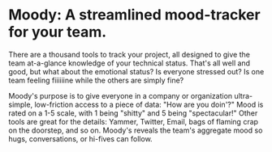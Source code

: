 # Moody: A streamlined mood-tracker for your team.

There are a thousand tools to track your project, all designed to give the team at-a-glance knowledge of your technical status. That's all well and good, but what about the emotional status? Is everyone stressed out? Is one team feeling fiiiiiine while the others are simply fine?

Moody's purpose is to give everyone in a company or organization ultra-simple, low-friction access to a piece of data: "How are you doin'?" Mood is rated on a 1-5 scale, with 1 being "shitty" and 5 being "spectacular!" Other tools are great for the details: Yammer, Twitter, Email, bags of flaming crap on the doorstep, and so on. Moody's reveals the team's aggregate mood so hugs, conversations, or hi-fives can follow.
